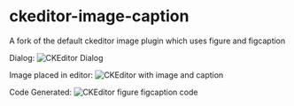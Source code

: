 # ckeditor-image-caption
A fork of the default ckeditor image plugin which uses figure and figcaption

Dialog:
![CKEditor Dialog](https://raw.github.com/ninapavlich/ckeditor-image-caption/master/docs/1_dialog.png)

Image placed in editor:
![CKEditor with image and caption](https://raw.github.com/ninapavlich/ckeditor-image-caption/master/docs/2_editor.png)

Code Generated:
![CKEditor figure figcaption code](https://raw.github.com/ninapavlich/ckeditor-image-caption/master/docs/3_code.png)
